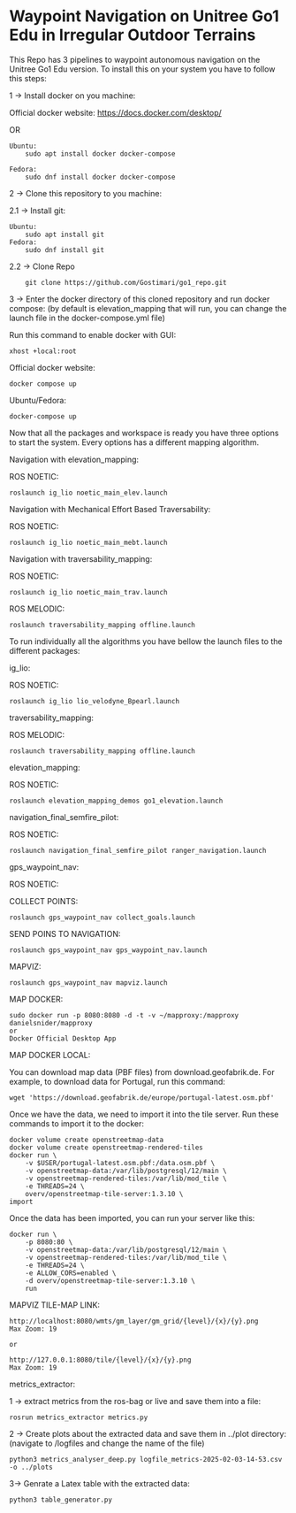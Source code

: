 # Waypoint Navigation on Unitree Go1 Edu in Irregular Outdoor Terrains

This Repo has 3 pipelines to waypoint autonomous navigation on the Unitree Go1 Edu version. To install this on your system you have to follow this steps:

1 -> Install docker on you machine:

Official docker website: https://docs.docker.com/desktop/

OR

    Ubuntu:
        sudo apt install docker docker-compose
    
    Fedora:
        sudo dnf install docker docker-compose

2 -> Clone this repository to you machine:

2.1 -> Install git:

    Ubuntu:
        sudo apt install git
    Fedora:
        sudo dnf install git
        
2.2 -> Clone Repo

        git clone https://github.com/Gostimari/go1_repo.git

3 -> Enter the docker directory of this cloned repository and run docker compose: (by default is elevation_mapping that will run, you can change the launch file in the docker-compose.yml file)

Run this command to enable docker with GUI:

    xhost +local:root

Official docker website:

    docker compose up
    
Ubuntu/Fedora:

    docker-compose up

Now that all the packages and workspace is ready you have three options to start the system. Every options has a different mapping algorithm.

Navigation with elevation_mapping:

ROS NOETIC:

    roslaunch ig_lio noetic_main_elev.launch

Navigation with Mechanical Effort Based Traversability:

ROS NOETIC:

    roslaunch ig_lio noetic_main_mebt.launch

Navigation with traversability_mapping:

ROS NOETIC:

    roslaunch ig_lio noetic_main_trav.launch

ROS MELODIC:

    roslaunch traversability_mapping offline.launch


To run individually all the algorithms you have bellow the launch files to the different packages:

ig_lio:
    
ROS NOETIC:

    roslaunch ig_lio lio_velodyne_Bpearl.launch

traversability_mapping:

ROS MELODIC:

    roslaunch traversability_mapping offline.launch


elevation_mapping:

ROS NOETIC:

    roslaunch elevation_mapping_demos go1_elevation.launch
    
navigation_final_semfire_pilot:

ROS NOETIC:

    roslaunch navigation_final_semfire_pilot ranger_navigation.launch
    
gps_waypoint_nav:

ROS NOETIC:

COLLECT POINTS:

    roslaunch gps_waypoint_nav collect_goals.launch
    
SEND POINS TO NAVIGATION:

    roslaunch gps_waypoint_nav gps_waypoint_nav.launch
    
MAPVIZ:

    roslaunch gps_waypoint_nav mapviz.launch

MAP DOCKER:

    sudo docker run -p 8080:8080 -d -t -v ~/mapproxy:/mapproxy danielsnider/mapproxy
    or 
    Docker Official Desktop App
    
MAP DOCKER LOCAL:

You can download map data (PBF files) from download.geofabrik.de. For example, to download data for Portugal, run this command:
    
    wget 'https://download.geofabrik.de/europe/portugal-latest.osm.pbf'

Once we have the data, we need to import it into the tile server. Run these commands to import it to the docker:

    docker volume create openstreetmap-data
    docker volume create openstreetmap-rendered-tiles
    docker run \
        -v $USER/portugal-latest.osm.pbf:/data.osm.pbf \
        -v openstreetmap-data:/var/lib/postgresql/12/main \
        -v openstreetmap-rendered-tiles:/var/lib/mod_tile \
        -e THREADS=24 \
        overv/openstreetmap-tile-server:1.3.10 \
    import
 
 Once the data has been imported, you can run your server like this:
 
    docker run \
        -p 8080:80 \
        -v openstreetmap-data:/var/lib/postgresql/12/main \
        -v openstreetmap-rendered-tiles:/var/lib/mod_tile \
        -e THREADS=24 \
        -e ALLOW_CORS=enabled \
        -d overv/openstreetmap-tile-server:1.3.10 \
        run
  
MAPVIZ TILE-MAP LINK:

    http://localhost:8080/wmts/gm_layer/gm_grid/{level}/{x}/{y}.png
    Max Zoom: 19

    or
    
    http://127.0.0.1:8080/tile/{level}/{x}/{y}.png
    Max Zoom: 19
    
metrics_extractor: 
    
1 -> extract metrics from the ros-bag or live and save them into a file:
    
    rosrun metrics_extractor metrics.py
    
2 -> Create plots about the extracted data and save them in ../plot directory: (navigate to /logfiles and change the name of the file)
    
    python3 metrics_analyser_deep.py logfile_metrics-2025-02-03-14-53.csv -o ../plots
        
3-> Genrate a Latex table with the extracted data:

    python3 table_generator.py
    

